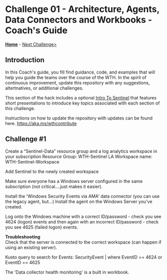 # Challenge 01 - Architecture, Agents, Data Connectors and Workbooks - Coach's Guide

**[Home](./README.md)** - [Next Challenge>](./Solution-02.md)

## Introduction
In this Coach's guide, you fill find guidance, code, and examples that will help you guide the teams over the course of the WTH. In the spirit of continuous improvement, update this repository with any suggestions, altertnatives, or additional challenges.

This section of the hack includes a optional [Intro To Sentinel](./Intro2Sentinel.pptx?raw=true) that features short presentations to introduce key topics associated with each section of this challenge.

Instructions on how to update the repository with updates can be found here. https://aka.ms/wthcontribute

## Challenge #1

Create a “Sentinel-Data” resource group and a log analytics workspace in your subscription
		Resource Group:		WTH-Sentinel
		LA Workspace name:	WTH-Sentinel-Workspace

Add Sentinel to the newly created workspace

Make sure everyone has a Windows server configured in the same subscription (not critical....just makes it easier).

Install the 'Windows Security Events via AMA' data connector (you can use the legacy agent, but...)
Install the agent on the Windows Server you've created.

Log onto the Windows machine with a correct ID/password - check you see 4624 (logon) events and then again with an incorrect ID/password - check you see 4625 (failed logon) events.

**Troubleshooting**</br>
Check that the server is connected to the correct workspace (can happen if using an existing server).

Kusto query to search for Events:   SecurityEvent | where EventID == 4624 or EventID == 4625

The 'Data collector health monitoring' is a built in workbook.
